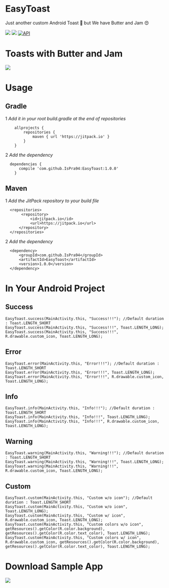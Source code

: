 # EasyToast
Just another custom Android Toast 🍞 but We have Butter and Jam 😍

[![](https://jitpack.io/v/IsPra94/EasyToast.svg)](https://jitpack.io/#IsPra94/EasyToast)
<a href="http://www.methodscount.com/?lib=com.github.IsPra94%3AEasyToast%3A1.0.0"><img src="https://img.shields.io/badge/Size-29 KB-e91e63.svg"/></a>
[![API](https://img.shields.io/badge/API-11%2B-brightgreen.svg?style=flat)](https://android-arsenal.com/api?level=11)

# Toasts with Butter and Jam

![](http://i63.tinypic.com/2nrbyr.png)

# Usage

## Gradle
      
1 *Add it in your root build.gradle at the end of repositories*

	    allprojects {
		    repositories {
			    maven { url 'https://jitpack.io' }
		    }
	    }
  
  2 *Add the dependency*
  
  	  dependencies {
	      compile 'com.github.IsPra94:EasyToast:1.0.0'
	    }

  
## Maven

1 *Add the JitPack repository to your build file*

	  <repositories>
		   <repository>
		       <id>jitpack.io</id>
		       <url>https://jitpack.io</url>
		  </repository>
	  </repositories>
  
 2 *Add the dependency*
 
 	  <dependency>
	      <groupId>com.github.IsPra94</groupId>
	      <artifactId>EasyToast</artifactId>
	      <version>1.0.0</version>
	  </dependency>

# In Your Android Project

 ## Success
 
    EasyToast.success(MainActivity.this, "Success!!!"); //Default duration : Toast.LENGTH_SHORT
    EasyToast.success(MainActivity.this, "Success!!!", Toast.LENGTH_LONG);
    EasyToast.success(MainActivity.this, "Success!!!", R.drawable.custom_icon, Toast.LENGTH_LONG);
    
 ## Error
 
    EasyToast.error(MainActivity.this, "Error!!!"); //Default duration : Toast.LENGTH_SHORT
    EasyToast.error(MainActivity.this, "Error!!!", Toast.LENGTH_LONG);
    EasyToast.error(MainActivity.this, "Error!!!", R.drawable.custom_icon, Toast.LENGTH_LONG);
    
 ## Info
 
    EasyToast.info(MainActivity.this, "Info!!!"); //Default duration : Toast.LENGTH_SHORT
    EasyToast.info(MainActivity.this, "Info!!!", Toast.LENGTH_LONG);
    EasyToast.info(MainActivity.this, "Info!!!", R.drawable.custom_icon, Toast.LENGTH_LONG);
    
 ## Warning
 
    EasyToast.warning(MainActivity.this, "Warning!!!"); //Default duration : Toast.LENGTH_SHORT
    EasyToast.warning(MainActivity.this, "Warning!!!", Toast.LENGTH_LONG);
    EasyToast.warning(MainActivity.this, "Warning!!!", R.drawable.custom_icon, Toast.LENGTH_LONG);
    
 ## Custom
 
    EasyToast.custom(MainActivity.this, "Custom w/o icon"); //Default duration : Toast.LENGTH_SHORT
    EasyToast.custom(MainActivity.this, "Custom w/o icon", Toast.LENGTH_LONG);
    EasyToast.custom(MainActivity.this, "Custom w/ icon", R.drawable.custom_icon, Toast.LENGTH_LONG);
    EasyToast.custom(MainActivity.this, "Custom colors w/o icon", getResources().getColor(R.color.background), getResources().getColor(R.color.text_color), Toast.LENGTH_LONG);
    EasyToast.custom(MainActivity.this, "Custom colors w/ icon", R.drawable.custom_icon, getResources().getColor(R.color.background), getResources().getColor(R.color.text_color), Toast.LENGTH_LONG);
 
 # Download Sample App
 
 [![](https://www.apkbc.com/wp-content/uploads/2017/06/download-apk-button.png)](https://github.com/IsPra94/EasyToast/blob/master/EasyToastSample.apk?raw=true)
    

